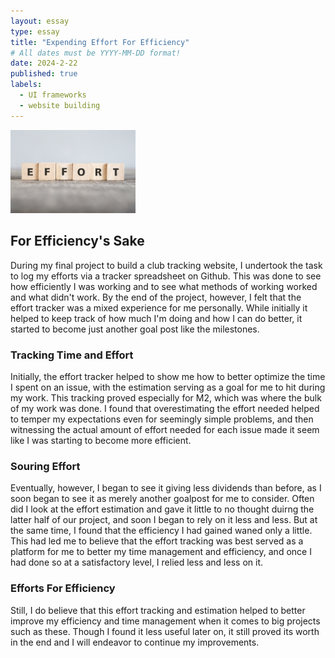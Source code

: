 ```yaml
---
layout: essay
type: essay
title: "Expending Effort For Efficiency"
# All dates must be YYYY-MM-DD format!
date: 2024-2-22
published: true
labels:
  - UI frameworks
  - website building
---
```

<img width="200px" class="rounded float-start pe-4" src="../img/javascript/effort.jpg">

## For Efficiency's Sake
During my final project to build a club tracking website, I undertook the task to log my efforts via a tracker spreadsheet on Github. This was done to see how efficiently I was working and to see what methods of working worked and what didn't work. By the end of the project, however, I felt that the effort tracker was a mixed experience for me personally. While initially it helped to keep track of how much I'm doing and how I can do better, it started to become just another goal post like the milestones.
 
### Tracking Time and Effort
Initially, the effort tracker helped to show me how to better optimize the time I spent on an issue, with the estimation serving as a goal for me to hit during my work. This tracking proved especially for M2, which was where the bulk of my work was done. I found that overestimating the effort needed helped to temper my expectations even for seemingly simple problems, and then witnessing the actual amount of effort needed for each issue made it seem like I was starting to become more efficient.

### Souring Effort
Eventually, however, I began to see it giving less dividends than before, as I soon began to see it as merely another goalpost for me to consider. Often did I look at the effort estimation and gave it little to no thought duirng the latter half of our project, and soon I began to rely on it less and less. But at the same time, I found that the efficiency I had gained waned only a little. This had led me to believe that the effort tracking was best served as a platform for me to better my time management and efficiency, and once I had done so at a satisfactory level, I relied less and less on it.

### Efforts For Efficiency
Still, I do believe that this effort tracking and estimation helped to better improve my efficiency and time management when it comes to big projects such as these. Though I found it less useful later on, it still proved its worth in the end and I will endeavor to continue my improvements.
